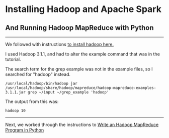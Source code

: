 # Installing Hadoop and Apache Spark
## And Running Hadoop MapReduce with Python

---

We followed with instructions [to install hadoop here.](https://www.digitalocean.com/community/tutorials/how-to-install-hadoop-in-stand-alone-mode-on-ubuntu-16-04)

I used Hadoop 3.1.1, and had to alter the example command that was in
the tutorial.


The search term for the grep example was not in the example files, so I searched for "hadoop" instead.
```console
/usr/local/hadoop/bin/hadoop jar /usr/local/hadoop/share/hadoop/mapreduce/hadoop-mapreduce-examples-3.1.1.jar grep ~/input ~/grep_example 'hadoop'
```
The output from this was:
```console
hadoop 10
```
---
Next, we worked through the instructions to [Write an Hadoop MapReduce Program in Python](https://www.michael-noll.com/tutorials/writing-an-hadoop-mapreduce-program-in-python/)
